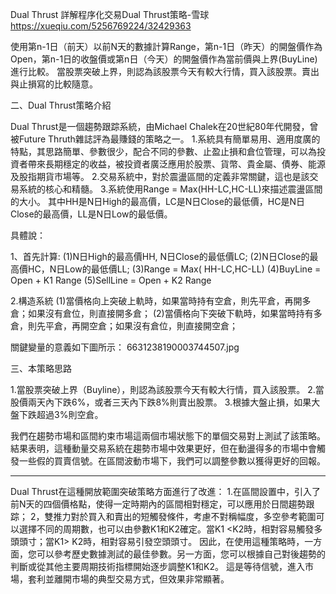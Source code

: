 Dual Thrust
詳解程序化交易Dual Thrust策略-雪球 https://xueqiu.com/5256769224/32429363

使用第n-1日（前天）以前N天的數據計算Range，第n-1日（昨天）的開盤價作為Open，第n-1日的收盤價或第n日（今天）的開盤價作為當前價與上界(BuyLine)進行比較。
當股票突破上界，則認為該股票今天有較大行情，買入該股票。賣出與止損寫的比較隨意。

二、Dual Thrust策略介紹

Dual Thrust是一個趨勢跟踪系統，由Michael Chalek在20世紀80年代開發，曾被Future Thruth雜誌評為最賺錢的策略之一。
1.系統具有簡單易用、適用度廣的特點，其思路簡單、參數很少，配合不同的參數、止盈止損和倉位管理，可以為投資者帶來長期穩定的收益，被投資者廣泛應用於股票、貨幣、貴金屬、債券、能源及股指期貨市場等。
2.交易系統中，對於震盪區間的定義非常關鍵，這也是該交易系統的核心和精髓。
3.系統使用Range = Max(HH-LC,HC-LL)來描述震盪區間的大小。
其中HH是N日High的最高價，LC是N日Close的最低價，HC是N日Close的最高價，LL是N日Low的最低價。

具體說：

1、首先計算:
(1)N日High的最高價HH, N日Close的最低價LC;
(2)N日Close的最高價HC，N日Low的最低價LL;
(3)Range = Max( HH-LC,HC-LL)
(4)BuyLine = Open + K1 Range
(5)SellLine = Open + K2 Range

2.構造系統
(1)當價格向上突破上軌時，如果當時持有空倉，則先平倉，再開多倉；如果沒有倉位，則直接開多倉；
(2)當價格向下突破下軌時，如果當時持有多倉，則先平倉，再開空倉；如果沒有倉位，則直接開空倉；

關鍵變量的意義如下圖所示：
6631238190003744507.jpg

三、本策略思路

1.當股票突破上界（Buyline），則認為該股票今天有較大行情，買入該股票。
2.當股價兩天內下跌6%，或者三天內下跌8%則賣出股票。
3.根據大盤止損，如果大盤下跌超過3%則空倉。


我們在趨勢市場和區間約束市場這兩個市場狀態下的單個交易對上測試了該策略。結果表明，這種動量交易系統在趨勢市場中效果更好，但在動盪得多的市場中會觸發一些假的買賣信號。在區間波動市場下，我們可以調整參數以獲得更好的回報。


----
Dual Thrust在這種開放範圍突破策略方面進行了改進：
1.在區間設置中，引入了前N天的四個價格點，使得一定時期內的區間相對穩定，可以應用於日間趨勢跟踪；
2，雙推力對於買入和賣出的短觸發條件，考慮不對稱幅度，多空參考範圍可以選擇不同的周期數，也可以由參數K1和K2確定。當K1 <K2時，相對容易觸發多頭頭寸；當K1> K2時，相對容易引發空頭頭寸。
因此，在使用這種策略時，一方面，您可以參考歷史數據測試的最佳參數。另一方面，您可以根據自己對後趨勢的判斷或從其他主要周期技術指標開始逐步調整K1和K2。
這是等待信號，進入市場，套利並離開市場的典型交易方式，但效果非常顯著。
